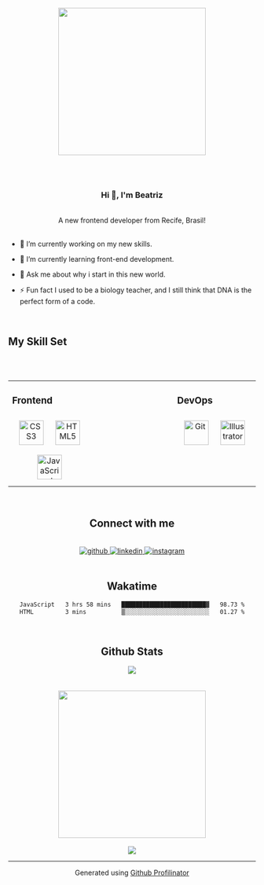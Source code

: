 <br/>
<div align="center">
<img src="https://media4.giphy.com/media/v1.Y2lkPTc5MGI3NjExemh1N3NyY29xYnJwa3hwYjR2bTVjM2FscG55ZDhtaHNmdHA1dWV0NCZlcD12MV9pbnRlcm5hbF9naWZfYnlfaWQmY3Q9Zw/rp4Ixm4mwRvJ6/giphy.gif" align="center" height="" width="300" />
</div>  

<br/> <br/>  

### <div align="center">Hi 👋, I'm Beatriz</div>  
  
<br/>  

<div align="center">A new frontend developer from Recife, Brasil!</div>  

<br/>    

- 🔭 I’m currently working on my new skills.  
  

- 🌱 I’m currently learning front-end development.  
  

- 💬 Ask me about why i start in this new world.  
  

- ⚡ Fun fact I used to be a biology teacher, and I still think that DNA is the perfect form of a code.  
  

<br/>  

##  My Skill Set  

<br/>  <br/>  

<div align="center">
<table><tr><td valign="top" width="33%">
</div>



### Frontend  
<div align="center">  
<a href="https://www.w3schools.com/css/" target="_blank"><img style="margin: 10px" src="https://profilinator.rishav.dev/skills-assets/css3-original-wordmark.svg" alt="CSS3" height="50" /></a>  
<a href="https://en.wikipedia.org/wiki/HTML5" target="_blank"><img style="margin: 10px" src="https://profilinator.rishav.dev/skills-assets/html5-original-wordmark.svg" alt="HTML5" height="50" /></a>  
<a href="https://www.javascript.com/" target="_blank"><img style="margin: 10px" src="https://profilinator.rishav.dev/skills-assets/javascript-original.svg" alt="JavaScript" height="50" /></a>  
</div>

</td><td valign="top" width="33%">



</td><td valign="top" width="33%">



### DevOps  
<div align="center">  
<a href="https://github.com/" target="_blank"><img style="margin: 10px" src="https://profilinator.rishav.dev/skills-assets/git-scm-icon.svg" alt="Git" height="50" /></a>  
<a href="https://www.adobe.com/in/products/illustrator.html" target="_blank"><img style="margin: 10px" src="https://profilinator.rishav.dev/skills-assets/adobe_illustrator-icon.svg" alt="Illustrator" height="50" /></a>  
</div>

</td></tr></table>  

<br/>  


## Connect with me  

<br/> 

<div align="center">
<a href="https://github.com/BeaTvrs" target="_blank">
<img src=https://img.shields.io/badge/github-%2324292e.svg?&style=for-the-badge&logo=github&logoColor=white alt=github style="margin-bottom: 5px;" />
</a>
<a href="https://linkedin.com/in/https://www.linkedin.com/in/beatriz-tavares-894a82a8/" target="_blank">
<img src=https://img.shields.io/badge/linkedin-%231E77B5.svg?&style=for-the-badge&logo=linkedin&logoColor=white alt=linkedin style="margin-bottom: 5px;" />
</a>
<a href="https://instagram.com/bea_tvrs" target="_blank">
<img src=https://img.shields.io/badge/instagram-%23000000.svg?&style=for-the-badge&logo=instagram&logoColor=white alt=instagram style="margin-bottom: 5px;" />
</a>  
</div>  
  
<br/>

## Wakatime
<!--START_SECTION:waka-->

```txt
JavaScript   3 hrs 58 mins   ████████████████████████▓   98.73 %
HTML         3 mins          ▒░░░░░░░░░░░░░░░░░░░░░░░░   01.27 %
```

<!--END_SECTION:waka-->

<br/> 


## Github Stats  
<div align="center"><img src="https://github-readme-stats.vercel.app/api/top-langs/?username=BeaTvrs&hide_border=true&layout=compact" align="center" /></div>  

<br/>    

<br/>  

<div align="center"> <img src="https://media2.giphy.com/media/v1.Y2lkPTc5MGI3NjExanY3MnQydXNmemJldTczbGEyeGJxeHM0YThiOGFpOHJydGJlMWNhdSZlcD12MV9pbnRlcm5hbF9naWZfYnlfaWQmY3Q9Zw/j9MbEMN5MzXmU/giphy.gif" align="center" height="" width="300"/>
</div> 

<br/>  

<div align="center">
<img src="https://komarev.com/ghpvc/?username=BeaTvrs&&style=flat-square" align="center" />
</div>  
  
----
<div align="center">Generated using <a href="https://profilinator.rishav.dev/" target="_blank">Github Profilinator</a></div>
